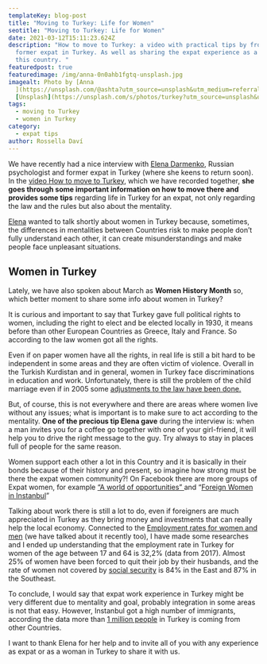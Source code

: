 ```yaml
---
templateKey: blog-post
title: "Moving to Turkey: Life for Women"
seotitle: "Moving to Turkey: Life for Women"
date: 2021-03-12T15:11:23.624Z
description: "How to move to Turkey: a video with practical tips by from Elena –
  former expat in Turkey. As well as sharing the expat experience as a woman in
  this country. "
featuredpost: true
featuredimage: /img/anna-0n0ahb1fgtq-unsplash.jpg
imagealt: Photo by [Anna
  ](https://unsplash.com/@ashta?utm_source=unsplash&utm_medium=referral&utm_content=creditCopyText)on
  [Unsplash](https://unsplash.com/s/photos/turkey?utm_source=unsplash&utm_medium=referral&utm_content=creditCopyText)
tags:
  - moving to Turkey
  - women in Turkey
category:
  - expat tips
author: Rossella Daví
---
```

We have recently had a nice interview with [Elena Darmenko](http://www.globalexpatstherapy.com/), Russian psychologist and former expat in Turkey (where she keens to return soon). In the [video How to move to Turkey](https://www.youtube.com/watch?v=phHEWCYkVzI), which we have recorded together, **she goes through some important information on how to move there and provides some tips** regarding life in Turkey for an expat, not only regarding the law and the rules but also about the mentality.

[Elena](https://www.thexpatmagazine.com/authors/elena-darmenko) wanted to talk shortly about women in Turkey because, sometimes, the differences in mentalities between Countries risk to make people don’t fully understand each other, it can create misunderstandings and make people face unpleasant situations.

## Women in Turkey

Lately, we have also spoken about March as **Women History Month** so, which better moment to share some info about women in Turkey?

It is curious and important to say that Turkey gave full political rights to women, including the right to elect and be elected locally in 1930, it means before than other European Countries as Greece, Italy and France. So according to the law women got all the rights.

Even if on paper women have all the rights, in real life is still a bit hard to be independent in some areas and they are often victim of violence. Overall in the Turkish Kurdistan and in general, women in Turkey face discriminations in education and work. Unfortunately, there is still the problem of the child marriage even if in 2005 some [adjustments to the law have been done.](https://en.wikipedia.org/wiki/Women_in_Turkey)

But, of course, this is not everywhere and there are areas where women live without any issues; what is important is to make sure to act according to the mentality. **One of the precious tip Elena gave** during the interview is: when a man invites you for a coffee go together with one of your girl-friend, it will help you to drive the right message to the guy. Try always to stay in places full of people for the same reason.

Women support each other a lot in this Country and it is basically in their bonds because of their history and present, so imagine how strong must be there the expat women community?! On Facebook there are more groups of Expat women, for example [“A world of opportunities” ](https://www.facebook.com/groups/Expatswomenglobal)and “[Foreign Women in Instanbul](https://www.facebook.com/groups/foreignwomenofistanbul)”

Talking about work there is still a lot to do, even if foreigners are much appreciated in Turkey as they bring money and investments that can really help the local economy. Connected to the [Employment rates for women and men](https://www.youtube.com/watch?v=It6whL1F72k) (we have talked about it recently too), I have made some researches and I ended up understanding that the employment rate in Turkey for women of the age between 17 and 64 is 32,2% (data from 2017). Almost 25% of women have been forced to quit their job by their husbands, and the rate of women not covered by [social security](https://en.wikipedia.org/wiki/Social_security "Social security") is 84% in the East and 87% in the Southeast.

To conclude, I would say that expat work experience in Turkey might be very different due to mentality and goal, probably integration in some areas is not that easy. However, Instanbul got a high number of immigrants, according the data more than [1 million people](https://residencepermitturkey.com/population#:~:text=FOREIGN%20POPULATION%20RESIDING%20ISTANBUL%20BECAME%201%20MILLION%20531%20THOUSAND%20PEOPLE,-Turkey%20iResidence%20ResidencePermitTurkey&text=ANNOUNCEMENT%3A%20ISTANBUL%20POPULATION%20INCREASED%20451%2C543,THE%20POPULATION%20OF%20TURKEY%20RESIDED.) in Turkey is coming from other Countries. 

I want to thank Elena for her help and to invite all of you with any experience as expat or as a woman in Turkey to share it with us.